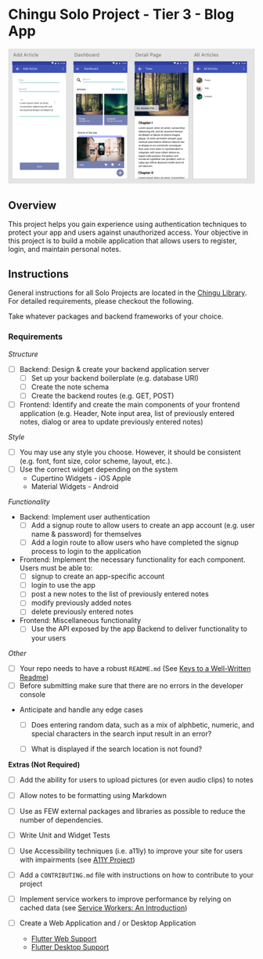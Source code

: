 # Chingu Solo Project - Tier 3 - Blog App

![Design](./assets/design.png)

## Overview
This project helps you gain experience using authentication techniques to 
protect your app and users against unauthorized access. Your objective in this 
project is to build a mobile application that allows users to register, login,
and maintain personal notes. 

## Instructions

General instructions for all Solo Projects are located in the 
[Chingu Library](https://voyage.docs.chingu.io/prework/howwork). For detailed 
requirements, please checkout the following.

Take whatever packages and backend frameworks of your choice.

### Requirements

*Structure*
- [ ] Backend: Design & create your backend application server
  - [ ] Set up your backend boilerplate (e.g. database URI)
  - [ ] Create the note schema
  - [ ] Create the backend routes (e.g. GET, POST)
- [ ] Frontend: Identify and create the main components of your frontend application 
(e.g. Header, Note input area, list of previously entered notes, dialog or area
to update previously entered notes)

*Style*
- [ ] You may use any style you choose. However, it should be consistent (e.g.
font, font size, color scheme, layout, etc.).
- [ ] Use the correct widget depending on the system
    - Cupertino Widgets - iOS Apple
    - Material Widgets - Android

*Functionality*
- Backend: Implement user authentication
  - [ ] Add a signup route to allow users to create an app account (e.g. user
  name & password) for themselves
  - [ ] Add a login route to allow users who have completed the signup process
  to login to the application
- Frontend: Implement the necessary functionality for each component. Users
must be able to:
  - [ ] signup to create an app-specific account
  - [ ] login to use the app
  - [ ] post a new notes to the list of previously entered notes
  - [ ] modify previously added notes
  - [ ] delete previously entered notes
- Frontend: Miscellaneous functionality
  - [ ] Use the API exposed by the app Backend to deliver functionality to 
your users

*Other*
- [ ] Your repo needs to have a robust `README.md` (See [Keys to a Well-Written Readme](https://medium.com/chingu/keys-to-a-well-written-readme-55c53d34fe6d))
- [ ] Before submitting make sure that there are no errors in the developer console
- Anticipate and handle any edge cases
  - [ ] Does entering random data, such as a mix of alphbetic, numeric, and
  special characters in the search input result in an error?
  - [ ] What is displayed if the search location is not found?


**Extras (Not Required)**
- [ ] Add the ability for users to upload pictures (or even audio clips) to notes
- [ ] Allow notes to be formatting using Markdown
- [ ] Use as FEW external packages and libraries as possible to reduce the 
number of dependencies.
- [ ] Write Unit and Widget Tests
- [ ] Use Accessibility techniques (i.e. a11ly) to improve your site for users 
with impairments (see [A11Y Project](https://a11yproject.com/))
- [ ] Add a `CONTRIBUTING.md` file with instructions on how to contribute to
your project
- [ ] Implement service workers to improve performance by relying on cached 
data (see [Service Workers: An Introduction](https://developers.google.com/web/fundamentals/primers/service-workers))
- [ ] Create a Web Application and / or Desktop Application
  
  - [Flutter Web Support](https://flutter.dev/web)
  - [Flutter Desktop Support](https://flutter.dev/desktop) 

